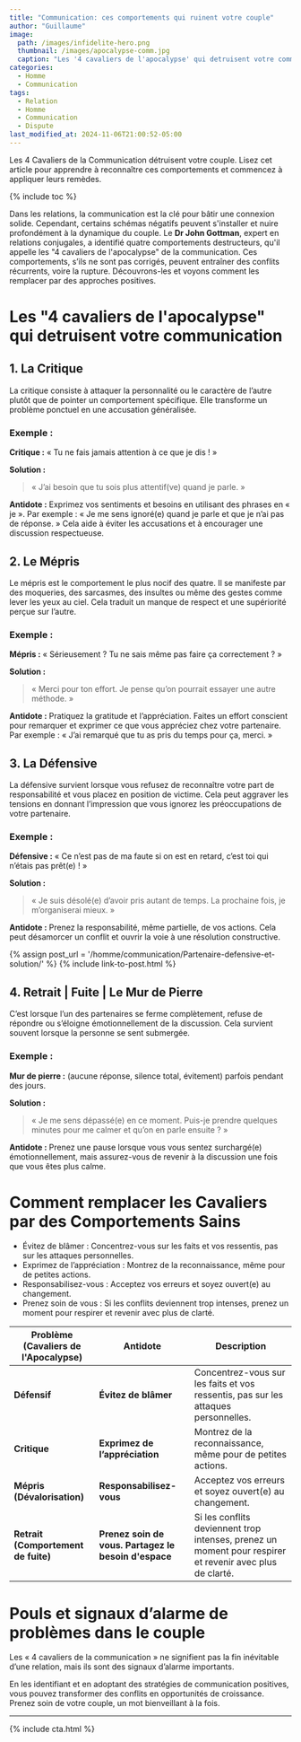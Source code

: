 ```yaml
---
title: "Communication: ces comportements qui ruinent votre couple"
author: "Guillaume"
image: 
  path: /images/infidelite-hero.png
  thumbnail: /images/apocalypse-comm.jpg
  caption: "Les '4 cavaliers de l'apocalypse' qui detruisent votre communication."
categories:
  - Homme
  - Communication
tags:
  - Relation
  - Homme
  - Communication
  - Dispute
last_modified_at: 2024-11-06T21:00:52-05:00
---
```

Les 4 Cavaliers de la Communication détruisent votre couple. Lisez cet article pour apprendre à reconnaître ces comportements et commencez à appliquer leurs remèdes.

{% include toc %}

Dans les relations, la communication est la clé pour bâtir une connexion solide. Cependant, certains schémas négatifs peuvent s'installer et nuire profondément à la dynamique du couple. Le **Dr John Gottman**, expert en relations conjugales, a identifié quatre comportements destructeurs, qu'il appelle les "4 cavaliers de l'apocalypse" de la communication. Ces comportements, s’ils ne sont pas corrigés, peuvent entraîner des conflits récurrents, voire la rupture. Découvrons-les et voyons comment les remplacer par des approches positives.

# Les "4 cavaliers de l'apocalypse" qui detruisent votre communication

## 1. La Critique
La critique consiste à attaquer la personnalité ou le caractère de l’autre plutôt que de pointer un comportement spécifique. Elle transforme un problème ponctuel en une accusation généralisée.

### Exemple :

**Critique :** « Tu ne fais jamais attention à ce que je dis ! »

**Solution :**
>« J’ai besoin que tu sois plus attentif(ve) quand je parle. »

**Antidote :**
Exprimez vos sentiments et besoins en utilisant des phrases en « je ». Par exemple : « Je me sens ignoré(e) quand je parle et que je n’ai pas de réponse. » Cela aide à éviter les accusations et à encourager une discussion respectueuse.


## 2. Le Mépris
Le mépris est le comportement le plus nocif des quatre. Il se manifeste par des moqueries, des sarcasmes, des insultes ou même des gestes comme lever les yeux au ciel. Cela traduit un manque de respect et une supériorité perçue sur l’autre.

### Exemple :

**Mépris :** « Sérieusement ? Tu ne sais même pas faire ça correctement ? »

**Solution :**
> « Merci pour ton effort. Je pense qu’on pourrait essayer une autre méthode. »

**Antidote :**
Pratiquez la gratitude et l’appréciation. Faites un effort conscient pour remarquer et exprimer ce que vous appréciez chez votre partenaire. Par exemple : « J’ai remarqué que tu as pris du temps pour ça, merci. »

## 3. La Défensive
La défensive survient lorsque vous refusez de reconnaître votre part de responsabilité et vous placez en position de victime. Cela peut aggraver les tensions en donnant l’impression que vous ignorez les préoccupations de votre partenaire.

### Exemple :

**Défensive :** « Ce n’est pas de ma faute si on est en retard, c’est toi qui n’étais pas prêt(e) ! »

**Solution :**
>« Je suis désolé(e) d’avoir pris autant de temps. La prochaine fois, je m’organiserai mieux. »

**Antidote :**
Prenez la responsabilité, même partielle, de vos actions. Cela peut désamorcer un conflit et ouvrir la voie à une résolution constructive.


{% assign post_url = '/homme/communication/Partenaire-defensive-et-solution/' %}
{% include link-to-post.html %}


## 4. Retrait | Fuite | Le Mur de Pierre
C’est lorsque l’un des partenaires se ferme complètement, refuse de répondre ou s’éloigne émotionnellement de la discussion. Cela survient souvent lorsque la personne se sent submergée.

### Exemple :

**Mur de pierre :** (aucune réponse, silence total, évitement) parfois pendant des jours.

**Solution :**
>« Je me sens dépassé(e) en ce moment. Puis-je prendre quelques minutes pour me calmer et qu’on en parle ensuite ? »

**Antidote :**
Prenez une pause lorsque vous vous sentez surchargé(e) émotionnellement, mais assurez-vous de revenir à la discussion une fois que vous êtes plus calme.

# Comment remplacer les Cavaliers par des Comportements Sains
* Évitez de blâmer : Concentrez-vous sur les faits et vos ressentis, pas sur les attaques personnelles.
* Exprimez de l’appréciation : Montrez de la reconnaissance, même pour de petites actions.
* Responsabilisez-vous : Acceptez vos erreurs et soyez ouvert(e) au changement.
* Prenez soin de vous : Si les conflits deviennent trop intenses, prenez un moment pour respirer et revenir avec plus de clarté.


| **Problème (Cavaliers de l'Apocalypse)**    | **Antidote**          | **Description**                                                                 |
|---------------------------------------------|--------------------------------|---------------------------------------------------------------------------------|
| **Défensif**                                | **Évitez de blâmer**            | Concentrez-vous sur les faits et vos ressentis, pas sur les attaques personnelles. |
| **Critique**                                | **Exprimez de l’appréciation**  | Montrez de la reconnaissance, même pour de petites actions.                      |
| **Mépris (Dévalorisation)**                 | **Responsabilisez-vous**       | Acceptez vos erreurs et soyez ouvert(e) au changement.                          |
| **Retrait (Comportement de fuite)**         | **Prenez soin de vous. Partagez le besoin d'espace**        | Si les conflits deviennent trop intenses, prenez un moment pour respirer et revenir avec plus de clarté. |



# Pouls et signaux d’alarme de problèmes dans le couple
Les « 4 cavaliers de la communication » ne signifient pas la fin inévitable d’une relation, mais ils sont des signaux d’alarme importants. 

En les identifiant et en adoptant des stratégies de communication positives, vous pouvez transformer des conflits en opportunités de croissance. Prenez soin de votre couple, un mot bienveillant à la fois.

*******************************
{% include cta.html %}
 
